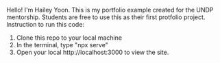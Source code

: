 Hello! I'm Hailey Yoon. This is my portfolio example created for the UNDP mentorship. Students are free to use this as their first protfolio project. 
Instruction to run this code:
1. Clone this repo to your local machine
2. In the terminal, type "npx serve"
3. Open your local http://localhost:3000 to view the site. 
